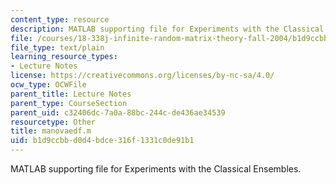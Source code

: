 ```yaml
---
content_type: resource
description: MATLAB supporting file for Experiments with the Classical Ensembles.
file: /courses/18-338j-infinite-random-matrix-theory-fall-2004/b1d9ccbbd0d4bdce316f1331c0de91b1_manovaedf.m
file_type: text/plain
learning_resource_types:
- Lecture Notes
license: https://creativecommons.org/licenses/by-nc-sa/4.0/
ocw_type: OCWFile
parent_title: Lecture Notes
parent_type: CourseSection
parent_uid: c32406dc-7a0a-88bc-244c-de436ae34539
resourcetype: Other
title: manovaedf.m
uid: b1d9ccbb-d0d4-bdce-316f-1331c0de91b1
---
```

MATLAB supporting file for Experiments with the Classical Ensembles.